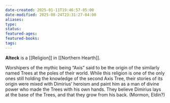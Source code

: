 ```yaml
---
date-created: 2025-01-11T19:46:57-05:00
date-modified: 2025-08-24T23:31:27-04:00
aliases: 
type: 
status: 
featured-ages: 
featured-books: 
tags: 
---
```

**Alteck** is a [[Religion]] in [[Northern Hearth]].

Worshipers of the mythic being “Axis” said to be the origin of the similarly named Trees at the poles of their world. While this religion is one of the only ones still holding the knowledge of the second Axis Tree, their stories of its origin were mixed with Dimirius’ heroism and paint him as a man of divine power who made the Trees with his own hands. They believe Dimirius lays at the base of the Trees, and that they grow from his back. (Mormon, Eldin?)